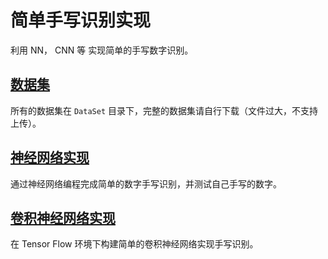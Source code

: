 # 简单手写识别实现

利用 NN， CNN 等 实现简单的手写数字识别。

## [数据集](https://github.com/laugh12321/Handwriting-Recognition/tree/master/DataSet)

所有的数据集在 `DataSet` 目录下，完整的数据集请自行下载（文件过大，不支持上传）。


## [神经网络实现](https://github.com/laugh12321/Handwriting-Recognition/blob/master/Neural_Network.ipynb)

通过神经网络编程完成简单的数字手写识别，并测试自己手写的数字。

## [卷积神经网络实现](https://github.com/laugh12321/Handwriting-Recognition/blob/master/CNN_TF.ipynb)

在 Tensor Flow 环境下构建简单的卷积神经网络实现手写识别。